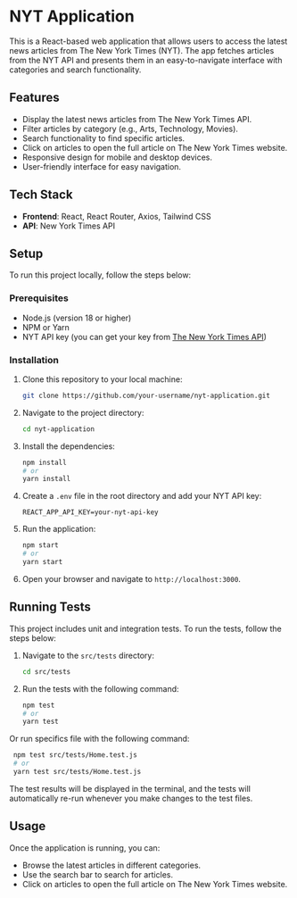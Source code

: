 # NYT Application

This is a React-based web application that allows users to access the latest news articles from The New York Times (NYT). The app fetches articles from the NYT API and presents them in an easy-to-navigate interface with categories and search functionality.

## Features

- Display the latest news articles from The New York Times API.
- Filter articles by category (e.g., Arts, Technology, Movies).
- Search functionality to find specific articles.
- Click on articles to open the full article on The New York Times website.
- Responsive design for mobile and desktop devices.
- User-friendly interface for easy navigation.

## Tech Stack

- **Frontend**: React, React Router, Axios, Tailwind CSS
- **API**: New York Times API

## Setup

To run this project locally, follow the steps below:

### Prerequisites

- Node.js (version 18 or higher)
- NPM or Yarn
- NYT API key (you can get your key from [The New York Times API](https://developer.nytimes.com/))

### Installation

1. Clone this repository to your local machine:
   ```bash
   git clone https://github.com/your-username/nyt-application.git
   ```

2. Navigate to the project directory:
   ```bash
   cd nyt-application
   ```

3. Install the dependencies:
   ```bash
   npm install
   # or
   yarn install
   ```

4. Create a `.env` file in the root directory and add your NYT API key:
   ```env
   REACT_APP_API_KEY=your-nyt-api-key
   ```

5. Run the application:
   ```bash
   npm start
   # or
   yarn start
   ```

6. Open your browser and navigate to `http://localhost:3000`.

## Running Tests

This project includes unit and integration tests. To run the tests, follow the steps below:

1. Navigate to the `src/tests` directory:
   ```bash
   cd src/tests
   ```

2. Run the tests with the following command:
   ```bash
   npm test
   # or
   yarn test
   ```
Or run specifics file with the following command:
  ```bash
   npm test src/tests/Home.test.js
   # or
   yarn test src/tests/Home.test.js
   ```

The test results will be displayed in the terminal, and the tests will automatically re-run whenever you make changes to the test files.

## Usage

Once the application is running, you can:

- Browse the latest articles in different categories.
- Use the search bar to search for articles.
- Click on articles to open the full article on The New York Times website.